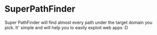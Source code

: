 # SuperPathFinder
Super PathFinder will find almost every path under the target domain you pick. It' simple and will help you to easily exploit web apps :D
